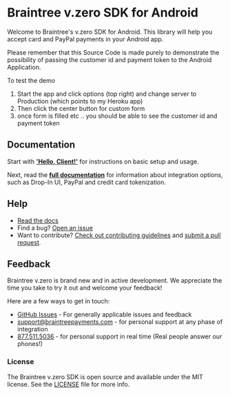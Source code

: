 # Braintree v.zero SDK for Android

Welcome to Braintree's v.zero SDK for Android. This library will help you accept card and PayPal payments in your Android app.

Please remember that this Source Code is made purely to demonstrate the possibility of passing the customer id and payment token to the Android Application. 

To test the demo
1) Start the app and click options (top right) and change server to Production (which points to my Heroku app)
2) Then click the center button for custom form
3) once form is filled etc .. you should be able to see the customer id and payment token

## Documentation

Start with [**'Hello, Client!'**](https://developers.braintreepayments.com/android/start/hello-client) for instructions on basic setup and usage.

Next, read the [**full documentation**](https://developers.braintreepayments.com/android/sdk/client) for information about integration options, such as Drop-In UI, PayPal and credit card tokenization.

## Help

* [Read the docs](https://developers.braintreepayments.com/android/sdk/client)
* Find a bug? [Open an issue](https://github.com/braintree/braintree_android/issues)
* Want to contribute? [Check out contributing guidelines](CONTRIBUTING.md) and [submit a pull request](https://help.github.com/articles/creating-a-pull-request).

## Feedback

Braintree v.zero is brand new and in active development. We appreciate the time you take to try it out and welcome your feedback!

Here are a few ways to get in touch:

* [GitHub Issues](https://github.com/braintree/braintree_android/issues) - For generally applicable issues and feedback
* support@braintreepayments.com - for personal support at any phase of integration
* [877.511.5036](tel:+18775115036) - for personal support in real time (Real people answer our phones!)

### License

The Braintree v.zero SDK is open source and available under the MIT license. See the [LICENSE](LICENSE) file for more info.
